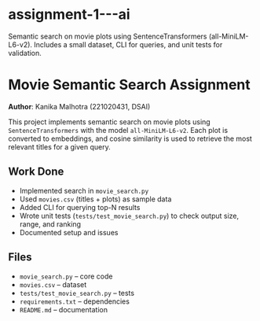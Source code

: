 # assignment-1---ai
Semantic search on movie plots using SentenceTransformers (all-MiniLM-L6-v2). Includes a small dataset, CLI for queries, and unit tests for validation.

# Movie Semantic Search Assignment

**Author**: Kanika Malhotra (221020431, DSAI)

This project implements semantic search on movie plots using `SentenceTransformers` with the model `all-MiniLM-L6-v2`. Each plot is converted to embeddings, and cosine similarity is used to retrieve the most relevant titles for a given query.

## Work Done

* Implemented search in `movie_search.py`
* Used `movies.csv` (titles + plots) as sample data
* Added CLI for querying top-N results
* Wrote unit tests (`tests/test_movie_search.py`) to check output size, range, and ranking
* Documented setup and issues

## Files

* `movie_search.py` – core code
* `movies.csv` – dataset
* `tests/test_movie_search.py` – tests
* `requirements.txt` – dependencies
* `README.md` – documentation
